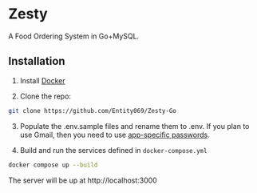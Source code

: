 # Zesty

A Food Ordering System in Go+MySQL.

## Installation

1. Install [Docker](https://www.docker.com/)

2. Clone the repo:

```bash
git clone https://github.com/Entity069/Zesty-Go
```

3. Populate the .env.sample files and rename them to .env. If you plan to use Gmail, then you need to use [app-specific passwords](https://support.google.com/accounts/answer/185833?hl=en).

4. Build and run the services defined in `docker-compose.yml`

```bash
docker compose up --build
```

The server will be up at http://localhost:3000